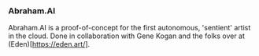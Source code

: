 ### Abraham.AI

Abraham.AI is a proof-of-concept for the first autonomous, 'sentient' artist in the cloud. Done in collaboration with Gene Kogan and the folks over at (Eden)[https://eden.art/]. 
 
